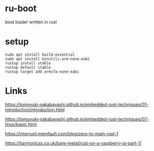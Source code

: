 # ru-boot
boot loader written in rust 


# setup
```
sudo apt install build-essential
sudo apt install binutils-arm-none-eabi
rustup install stable
rustup default stable
rustup target add armv7a-none-eabi
```


# Links
https://tomoyuki-nakabayashi.github.io/embedded-rust-techniques/01-introduction/introduction.html

https://tomoyuki-nakabayashi.github.io/embedded-rust-techniques/07-linux/basic.html

https://interrupt.memfault.com/blog/zero-to-main-rust-1

https://harmonicss.co.uk/bare-metal/rust-on-a-raspberry-pi-part-1/
